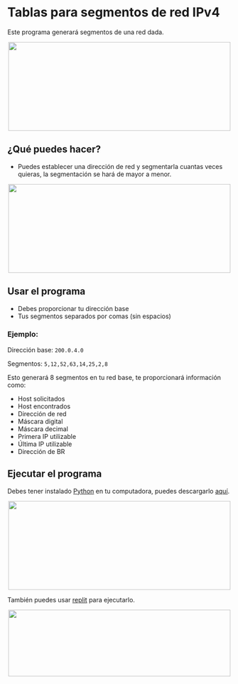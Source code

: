 # Tablas para segmentos de red IPv4

Este programa generará segmentos de una red dada.

<div style="text-align:center">
    <img src="https://concepto.de/wp-content/uploads/2018/09/redes-informaticas-e1537289477478.jpg" style="width:500px;height:200px;">
</div>

## ¿Qué puedes hacer?

- Puedes establecer una dirección de red y segmentarla cuantas veces quieras, la segmentación se hará de mayor a menor.

<div style="text-align:center">
    <img src="https://www.gb-advisors.com/wp-content/uploads/2020/06/bandwidth-close-up-computer-1148820-400x270.jpg" style="width:500px;height:200px;">
</div>

## Usar el programa

- Debes proporcionar tu dirección base
- Tus segmentos separados por comas (sin espacios)

### Ejemplo:

Dirección base: `200.0.4.0`

Segmentos: `5,12,52,63,14,25,2,8`

Esto generará 8 segmentos en tu red base, te proporcionará información como:
- Host solicitados
- Host encontrados
- Dirección de red
- Máscara digital
- Máscara decimal
- Primera IP utilizable
- Última IP utilizable
- Dirección de BR

## Ejecutar el programa

Debes tener instalado [Python](https://www.python.org) en tu computadora, puedes descargarlo [aquí](https://www.python.org/downloads/).

<div style="text-align:center">
    <a href="https://www.python.org">
        <img src="https://formadoresit.es/wp-content/uploads/2022/02/Python-banner.png" style="width:500px;height:200px;">
    </a>
</div>

También puedes usar [replit](https://replit.com) para ejecutarlo.

<div style="text-align:center">
    <a href="https://replit.com">
        <img src="https://www.qsbsexpert.com/wp-content/uploads/2021/07/Repl.it_logo.png" style="width:500px;height:150px;">
    </a>
</div>